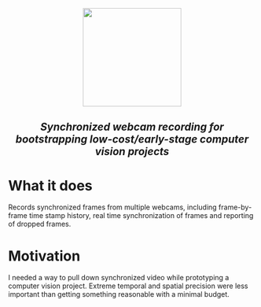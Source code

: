 <div align="center">  
  <img src = "https://github.com/mprib/multiwebcam/assets/31831778/1ee00f86-e6fd-497c-9341-433a16bb323c" width = "200">

## *Synchronized webcam recording for bootstrapping low-cost/early-stage computer vision projects*

</div>

# What it does

Records synchronized frames from multiple webcams, including frame-by-frame time stamp history, real time synchronization of frames and reporting of dropped frames. 

# Motivation

I needed a way to pull down synchronized video while prototyping a computer vision project. Extreme temporal and spatial precision were less important than getting something reasonable with a minimal budget. 

